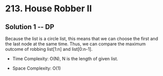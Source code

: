 # 213. House Robber II

## Solution 1 -- DP

Because the list is a circle list, this means that we can choose the first and the last node at the same time. Thus, we can compare the maximum outcome of robbing list[1:n] and list[0:n-1].

* Time Complexity: O(N), N is the length of given list.

* Space Complexity: O(1)
